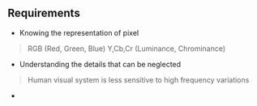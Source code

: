## Requirements

* Knowing the representation of pixel
> RGB (Red, Green, Blue)
> Y,Cb,Cr (Luminance, Chrominance)

* Understanding the details that can be neglected
> Human visual system is less sensitive to high frequency variations

* 
